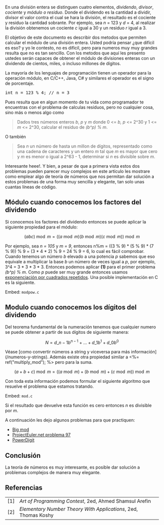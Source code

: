 
<p>En una división entera se distinguen cuatro elementos, <em>dividendo</em>, <em>divisor</em>, <em>cociente</em> y <em>módulo o residuo</em>. Donde el dividendo es la cantidad a dividir, divisor el valor contra el cual se hara la división, el resultado es el cociente y residuo la cantidad sobrante. Por ejemplo, sea <em>n</em> = 123 y <em>d</em> = 4, al realizar la división obtenemos un cociente <em>c</em> igual a 30 y un residuo <em>r</em> igual a 3.</p>

<p>El objetivo de este documento es describir dos metodos que permiten calcular el módulo de una división entera. Usted podría pensar ¿que difícil es eso? y yo le contesto, no es dificil, pero para numeros muy muy grandes resulta que no es tan sencillo. Con los metodos que aquí les presento ustedes serán capaces de obtener el módulo de divisiones enteras con un dividendo de cientos, miles, o incluso millones de dígitos.</p>

<p>La mayoría de los lenguajes de programación tienen un operador para la operación módulo, en C/C++, Java, C# y similares el operador es el signo de porcentaje.</p>

<pre lang="c">int n = 123 % 4; // n = 3</pre>

<p>Pues resulta que en algun momento de tu vida como programador te encuentras con el problema de calculas residuos, pero no cualquier cosa, sino más o menos algo como </p>

<blockquote>
  Dados tres números enteros <em>b</em>, <em>p</em> y <em>m</em> donde 0 <= <em>b, p</em> <= 2^30 y 1 <= <em>m</em> <= 2^30, calcular el residuo de <em>(b^p) % m</em>.
</blockquote>

<p>O también</p>

<blockquote>
  Sea <em>n</em> un número de hasta un millon de dígitos, representado como una cadena de caracteres y un entero <em>m</em> tal que <em>m</em> es mayor que cero y <em>m</em> es menor o igual a 2^63 - 1, determinar si <em>n</em> es divisible sobre <em>m</em>.
</blockquote>

<p>Interesante heee!. Y bien, a pesar de que a primera vista estos dos problemas pueden parecer muy complejos en este artículo les mostrare como emplear algo de teoría de números que nos permitan dar solución a estos problemas de una forma muy sencilla y elegante, tan solo unas cuantas líneas de código.</p>

## Módulo cuando conocemos los factores del dividendo

<p>Si conocemos los factores del dividendo entonces se puede aplicar la siguiente propiedad para el módulo:</p>

$$(abc) \bmod m = ((a \bmod m)(b \bmod m)(c\bmod m))\bmod m$$

<p>Por ejemplo, sea <em>n = 105</em> y <em>m = 9</em>, entonces n%m = ((3 % 9) * (5 % 9) * (7 % 9)) % 9 = (3 * 4 * 2) % 9 = 24 % 9 = 6, lo cual es fácil comprobar. Cuando tenemos un número <em>b</em> elevado a una potencia <em>p</em> sabemos que eso equivale a multiplicar la base <em>b</em> un número de veces igual a <em>p</em>, por ejemplo, 3^4 = 3 * 3 * 3 * 3. Entonces podemos aplicar <strong>(1)</strong> para el primer problema <em>(b^p) % m</em>. Como <em>p</em> puede ser muy grande entonces usamos <a href="/recursion" target="_blank">exponenciación por cuadrados repetidos</a>. Una posible implementación en C es la siguiente.</p>

Embed: `modpow.c`

## Modulo cuando conocemos los dígitos del dividendo

<p>Del teorema fundamental de la numeración tenemos que cualquier numero se puede obtener a partir de sus dígitos de siguiente manera:</p>

$$N=d\_{n-1}b^{n-1} +...+ d\_{1}b^{1} + d\_{0}b^{0}$$

<p>Véase [como convertir números a string y viceversa para más información](/numeros-y-strings). Además existe otra propiedad similar a <%= ref("multiply_mod"); %> pero para la suma.</p>

$$(a + b + c) \bmod m = ((a \bmod m) + (b \bmod m) + (c \bmod m)) \bmod m$$

<p>Con toda esta información podemos formular el siguiente algoritmo que resuelve el problema que estamos tratando.</p>

Embed: `mod.c`

<p>Si el resultado que devuelve esta función es cero entonces <em>n</em> es divisible por <em>m</em>.</p>

<p>A continuación les dejo algunos problemas para que practiquen:</p>

<ul>
  <li><a href="http://uva.onlinejudge.org/index.php?option=com_onlinejudge&Itemid=8&category=5&page=show_problem&problem=310" target="_blank">Big mod</a></li>
  <li><a href="http://projecteuler.net/problem=97" target="_blank">ProjectEuler.net problema 97</a></li>
  <li><a href="http://community.topcoder.com/stat?c=problem_statement&pm=4515" target="_target">PowerDigit</a></li>
</ul></li>

## Conclusión

<p>La teoría de números es muy interesante, es posible dar solución a problemas complejos de manera muy elegante.</p>

## Referencias

<table border="0">
<tr><td>[1]</td><td><em>Art of Programming Contest</em>, 2ed, Ahmed Shamsul Arefin</td></tr>
<tr><td>[2]</td><td><em>Elementary Number Theory With Applications</em>, 2ed, Thomas Koshy</td></tr>
</table>

